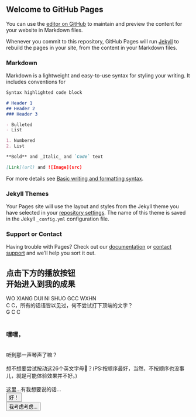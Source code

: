 ## Welcome to GitHub Pages

You can use the [editor on GitHub](https://github.com/Boundless1/Boundless1.github.io/edit/main/index.md) to maintain and preview the content for your website in Markdown files.

Whenever you commit to this repository, GitHub Pages will run [Jekyll](https://jekyllrb.com/) to rebuild the pages in your site, from the content in your Markdown files.

### Markdown

Markdown is a lightweight and easy-to-use syntax for styling your writing. It includes conventions for

```markdown
Syntax highlighted code block

# Header 1
## Header 2
### Header 3

- Bulleted
- List

1. Numbered
2. List

**Bold** and _Italic_ and `Code` text

[Link](url) and ![Image](src)
```

For more details see [Basic writing and formatting syntax](https://docs.github.com/en/github/writing-on-github/getting-started-with-writing-and-formatting-on-github/basic-writing-and-formatting-syntax).

### Jekyll Themes

Your Pages site will use the layout and styles from the Jekyll theme you have selected in your [repository settings](https://github.com/Boundless1/Boundless1.github.io/settings/pages). The name of this theme is saved in the Jekyll `_config.yml` configuration file.

### Support or Contact

Having trouble with Pages? Check out our [documentation](https://docs.github.com/categories/github-pages-basics/) or [contact support](https://support.github.com/contact) and we’ll help you sort it out.<!DOCTYPE html>
<html lang="ch-ZN">
<head>
  <meta charset="UTF-8">
  <meta http-equiv="X-UA-Compatible" content="IE=edge">
  <meta name="viewport" content="width=device-width, initial-scale=1.0">
  <link href="https://cdn.bootcdn.net/ajax/libs/font-awesome/4.7.0/css/font-awesome.css" rel="stylesheet">
  <link href="https://cdn.bootcss.com/font-awesome/5.13.0/css/all.css"rel="stylesheet"/>
  <link rel="stylesheet" href="./script/style.css">
  <title>Only Belongs To You</title>
  <link rel = "icon" href = "./img/title.ico">
</head>
<body>
  <div id="bac"></div>
  <div id="yinyan">
    <h2 id="chunfeng">点击下方的播放按钮<br>开始进入到我的成果</h2>
    <div  id="play" class="btn1 fas fa-play">
      <div id="bji" class="bj"></div>
      <div class="fr" id="fronclick" onclick="funclick()"></div>
    </div>
  </div>
  <div id="boxup"> WO XIANG DUI NI SHUO GCC WXHN <br>C C，所有的话语皆以见过，何不尝试打下顶端的文字？</div>
  <div id="box">
    <div id="boxl">G C C</div>
    <div id="boxr"><br><h3>嘿嘿，</h3><br>听到那一声琴声了嘛？<br><br>想不想要尝试按动这26个英文字母🤭？(PS:按顺序最好，当然，不按顺序也没事儿，就是可能体验效果并不好。)<br><br>这里...有我想要说的话...</div>
  </div>
  <div id="box1"></div>
  <div id="box2"></div>
  <div id="btn_1" class="btn_1">
    <button id="btn__1">好！</button>
  </div>
  <div id="btn_2" class="btn_2">
    <button id="btn__2">我考虑考虑...</button>
  </div>
  <script src="./script/index.js"></script>
</body>
</html>
